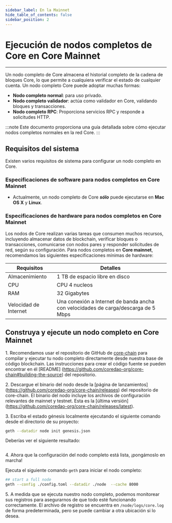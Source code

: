 ```yaml
---
sidebar_label: En la Mainnet
hide_table_of_contents: false
sidebar_position: 2
---
```


# Ejecución de nodos completos de Core en Core Mainnet

---

Un nodo completo de Core almacena el historial completo de la cadena de bloques Core, lo que permite a cualquiera verificar el estado de cualquier cuenta. Un nodo completo Core puede adoptar muchas formas:

- **Nodo completo normal**: para uso privado.
- **Nodo completo validador**: actúa como validador en Core, validando bloques y transacciones.
- **Nodo completo RPC**: Proporciona servicios RPC y responde a solicitudes HTTP.

:::note
Este documento proporciona una guía detallada sobre cómo ejecutar nodos completos normales en la red Core.
:::

## Requisitos del sistema

Existen varios requisitos de sistema para configurar un nodo completo en Core.

### Especificaciones de software para nodos completos en Core Mainnet

- Actualmente, un nodo completo de Core **_sólo_** puede ejecutarse en **Mac OS X** y **Linux**.

### Especificaciones de hardware para nodos completos en Core Mainnet

Los nodos de Core realizan varias tareas que consumen muchos recursos, incluyendo almacenar datos de blockchain, verificar bloques o transacciones, comunicarse con nodos pares y responder solicitudes de red, según su configuración. Para nodos completos en **Core mainnet**, recomendamos las siguientes especificaciones mínimas de hardware:

| Requisitos            | Detalles                                                                           |
| --------------------- | ---------------------------------------------------------------------------------- |
| Almacenimiento        | 1 TB de espacio libre en disco                                                     |
| CPU                   | CPU 4 nucleos                                                                      |
| RAM                   | 32 Gigabytes                                                                       |
| Velocidad de Internet | Una conexión a Internet de banda ancha con velocidades de carga/descarga de 5 Mbps |

## Construya y ejecute un nodo completo en Core Mainnet

1\. Recomendamos usar el repositorio de GitHub de [core-chain](https://github.com/coredao-org/core-chain) para compilar y ejecutar tu nodo completo directamente desde nuestra base de código blockchain. Las instrucciones para crear el código fuente se pueden encontrar en él [README] (https://github.com/coredao-org/core-chain#building-the-source) del repositorio.

2\. Descargue el binario del nodo desde la [página de lanzamientos] (https://github.com/coredao-org/core-chain/releases) del repositorio de core-chain. El binario del nodo incluye los archivos de configuración relevantes de mainnet y testnet. Esta es la [última versión] (https://github.com/coredao-org/core-chain/releases/latest).

3\. Escriba el estado génesis localmente ejecutando el siguiente comando desde el directorio de su proyecto:

```bash
geth --datadir node init genesis.json
```

Deberías ver el siguiente resultado:

```bash

```

4\. Ahora que la configuración del nodo completo está lista, ¡pongámoslo en marcha!

Ejecuta el siguiente comando `geth` para iniciar el nodo completo:

```bash
## start a full node
geth --config ./config.toml --datadir ./node  --cache 8000
```

5\. A medida que se ejecuta nuestro nodo completo, podemos monitorear sus registros para asegurarnos de que todo esté funcionando correctamente. El archivo de registro se encuentra en `/node/logs/core.log` de forma predeterminada, pero se puede cambiar a otra ubicación si lo desea.